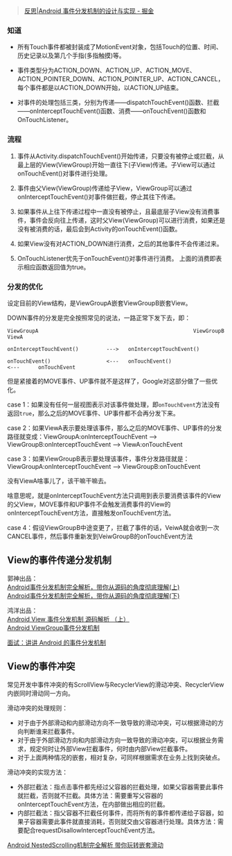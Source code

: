 > [反思|Android 事件分发机制的设计与实现 - 掘金](https://juejin.cn/post/6844903926446161927)

### 知道

* 所有Touch事件都被封装成了MotionEvent对象，包括Touch的位置、时间、历史记录以及第几个手指(多指触摸)等。

* 事件类型分为ACTION_DOWN、ACTION_UP、ACTION_MOVE、ACTION_POINTER_DOWN、ACTION_POINTER_UP、ACTION_CANCEL，每个事件都是以ACTION_DOWN开始，以ACTION_UP结束。

* 对事件的处理包括三类，分别为传递——dispatchTouchEvent()函数、拦截——onInterceptTouchEvent()函数、消费——onTouchEvent()函数和OnTouchListener。

### 流程

1. 事件从Activity.dispatchTouchEvent()开始传递，只要没有被停止或拦截，从最上层的View(ViewGroup)开始一直往下(子View)传递。子View可以通过onTouchEvent()对事件进行处理。

2. 事件由父View(ViewGroup)传递给子View，ViewGroup可以通过onInterceptTouchEvent()对事件做拦截，停止其往下传递。

3. 如果事件从上往下传递过程中一直没有被停止，且最底层子View没有消费事件，事件会反向往上传递，这时父View(ViewGroup)可以进行消费，如果还是没有被消费的话，最后会到Activity的onTouchEvent()函数。

4. 如果View没有对ACTION_DOWN进行消费，之后的其他事件不会传递过来。

5. OnTouchListener优先于onTouchEvent()对事件进行消费。 上面的消费即表示相应函数返回值为true。

### 分发的优化

设定目前的View结构，是ViewGroupA嵌套ViewGroupB嵌套View。

DOWN事件的分发是完全按照常见的说法，一路正常下发下去，即：

```
ViewGroupA													ViewGroupB													ViewA

onInterceptTouchEvent()			--->   onInterceptTouchEvent()

onTouchEvent()        			<---   onTouchEvent()      				<---      onTouchEvent
```

但是紧接着的MOVE事件、UP事件就不是这样了，Google对这部分做了一些优化。

case 1：如果没有任何一层视图表示对该事件做处理，即`onTouchEvent`方法没有返回`true`，那么之后的MOVE事件、UP事件都不会再分发下来。

case 2：如果ViewA表示要处理该事件，那么之后的MOVE事件、UP事件的分发路径就变成：ViewGroupA:onInterceptTouchEvent --> ViewGroupB:onInterceptTouchEvent --> ViewA:onTouchEvent

case 3：如果ViewGroupB表示要处理该事件，事件分发路径就是：ViewGroupA:onInterceptTouchEvent --> ViewGroupB:onTouchEvent

没有ViewA啥事儿了，该干嘛干嘛去。

啥意思呢，就是onInterceptTouchEvent方法只调用到表示要消费该事件的View的父View，MOVE事件和UP事件不会触发消费事件的View的onInterceptTouchEvent方法，直接触发onTouchEvent方法。

case 4：假设ViewGroupB中途变更了，拦截了事件的话，VeiwA就会收到一次CANCEL事件，然后事件重新发到VeiwGroupB的onTouchEvent方法

## View的事件传递分发机制

郭神出品：  
[Android事件分发机制完全解析，带你从源码的角度彻底理解(上)](https://blog.csdn.net/guolin_blog/article/details/9097463)  
[Android事件分发机制完全解析，带你从源码的角度彻底理解(下)](https://blog.csdn.net/guolin_blog/article/details/9153747)

鸿洋出品：  
[Android View 事件分发机制 源码解析 （上）](https://blog.csdn.net/lmj623565791/article/details/38960443)  
[Android ViewGroup事件分发机制](https://blog.csdn.net/lmj623565791/article/details/39102591)

[面试：讲讲 Android 的事件分发机制](https://www.jianshu.com/p/d3758eef1f72)

## View的事件冲突

常见开发中事件冲突的有ScrollView与RecyclerView的滑动冲突、RecyclerView内嵌同时滑动同一方向。

滑动冲突的处理规则：
* 对于由于外部滑动和内部滑动方向不一致导致的滑动冲突，可以根据滑动的方向判断谁来拦截事件。
* 对于由于外部滑动方向和内部滑动方向一致导致的滑动冲突，可以根据业务需求，规定何时让外部View拦截事件，何时由内部View拦截事件。
* 对于上面两种情况的嵌套，相对复杂，可同样根据需求在业务上找到突破点。

滑动冲突的实现方法：
* 外部拦截法：指点击事件都先经过父容器的拦截处理，如果父容器需要此事件就拦截，否则就不拦截。具体方法：需要重写父容器的onInterceptTouchEvent方法，在内部做出相应的拦截。
* 内部拦截法：指父容器不拦截任何事件，而将所有的事件都传递给子容器，如果子容器需要此事件就直接消耗，否则就交由父容器进行处理。具体方法：需要配合requestDisallowInterceptTouchEvent方法。

[Android NestedScrolling机制完全解析 带你玩转嵌套滑动](https://blog.csdn.net/lmj623565791/article/details/52204039)

